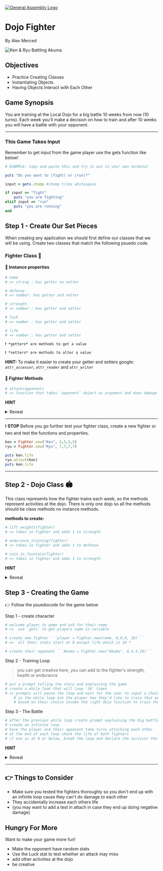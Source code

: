 [![General Assembly Logo](https://camo.githubusercontent.com/1a91b05b8f4d44b5bbfb83abac2b0996d8e26c92/687474703a2f2f692e696d6775722e636f6d2f6b6538555354712e706e67)](https://generalassemb.ly/education/web-development-immersive)

# Dojo Fighter

By Alex Merced

![Ken & Ryu Battling Akuma](https://media.giphy.com/media/5h9rfUCaJf916/giphy.gif)

## Objectives

- Practice Creating Classes 
- Instantiating Objects
- Having Objects Interact with Each Other

## Game Synopsis

You are training at the Local Dojo for a big battle 10 weeks from now (10 turns). Each week you'll make a decision on how to train and after 10 weeks you will have a battle with your opponent.

*** 

### This Game Takes Input

Remember to get input from the game player use the gets function like below!

```ruby
# EXAMPLE: copy and paste this and try it out in your own terminal

puts "Do you want to |fight| or |run|?"

input = gets.chomp #chomp trims whitespace

if input == "fight"
    puts "you are fighting"
elsif input == "run"
    puts "you are running"
end
```

## Step 1 - Create Our Set Pieces

When creating any application we should first define our classes that we will be using. Create two classes that match the following psuedo code.

### Fighter Class 🤼

#### 🍬 Instance properties

```ruby
# name
# => string : has getter no setter

# defense
# => number: has getter and setter

# strength
# => number : has getter and setter

# luck
# => number : has getter and setter

# life
# => number : has getter and setter

❗ *getters* are methods to get a value

❗ *setters* are methods to alter a value
```

**HINT:** To make it easier to create your getter and setters google: `attr_accessor`, `attr_reader` and `attr_writer`

#### 🍬 Fighter Methods  

```ruby
# attack(opponent)
# => function that takes `opponent` object as argument and does damage equal to strength

```

**HINT**

<details>
<summary>
Reveal
</summary>
<p>

![jackie as street fighter](https://media.giphy.com/media/YsrYvT97gQpi0/giphy.gif)

```ruby
    def attack(opp)
        damage = @strength - opp.defense
        if damage <= 0
            puts "#{name} could not do damage to #{opp.name}"
        else
            opp.life = opp.life - damage
            puts "#{opp.name} took #{damage} now has #{opp.life} life left"
        end
    end
```
</p>
</details>

*** 

❗ **STOP** Before you go further test your fighter class, create a new fighter or two and test the functions and properties.

```ruby
ken = Fighter.new("Ken", 5,5,5,5)
ryu = Fighter.new("Ryu", 7,7,7,7)

puts ken.life
ryu.attack(ken)
puts ken.life
```

***

## Step 2 - Dojo Class 🏟️

This class represents how the fighter trains each week, so the methods represent activities at the dojo. There is only one dojo so all the methods should be class methods no instance methods.

**methods to create:**

```ruby
# lift_weights(fighter)
# => takes in fighter and adds 1 to strength

# endurance_training(fighter)
# => takes in fighter and adds 1 to defense

# coin_in_fountain(fighter)
# => takes in fighter and adds 1 to strength
```

**HINT**

<details>
<summary>
Reveal
</summary>
<p>

```ruby
class Dojo
    def self.lift_weights(fighter)
        fighter.strength += 1
        puts "You are feeling your strength surge"
    end
end

ken = Fighter.new("Ken", 5,5,5,5)
ryu = Fighter.new("Ryu", 7,7,7,7)

puts ryu.strength
Dojo.lift_weights(ryu)
puts ryu.strength
```
</p>
</details>

## Step 3 - Creating the Game

👉 Follow the psuedocode for the game below

Step 1 - create character
```ruby
# welcome player to game and ask for their name
# =>  use `gets` to get players name in variable

# create new fighter ```player = Fighter.new(name, 0,0,0, 10)```
# =>  all their stats start at 0 except life which is 10 *

# create their opponent ```Akuma = Fighter.new("Akuma", 4,4,4,10)```
```

Step 2 - Training Loop

> you can get creative here, you can add to the fighter's strength, health or endurance

```ruby
# put a prompt telling the story and explaining the game
# create a while look that will loop `10` times
# => prompts will pause the loop and wait for the user to input a choice
    # in the while loop ask the player how they'd like to train that week
    # based on their choice invoke the right dojo function to train the player
```

Step 3 - The Battle

```ruby
# after the previous while loop create prompt explaining the big battle has arrived
# create an infinite loop
# have the player and their opponent take turns attacking each other
# at the end of each loop check the life of both fighters
# if one is at 0 or below, break the loop and declare the survivor the winner
```

 **HINT**

<details>
<summary>
Reveal
</summary>
<p>

```ruby
while true
    player.attack(akuma)
    akuma.attack(player)

    if player.life <= 0
        puts "Akuma has won the battle!"
        break
    end

    if akuma.life <= 0
        puts "#{player.name} has won the battle!"
        break
    end
end
```
</p>
</details>

*** 

## 👉 Things to Consider

- Make sure you tested the fighters thoroughly so you don't end up with an infinite loop cause they can't do damage to each other
- They accidentally increase each others life
- (you may want to add a test in attach in case they end up doing negative damage)

## Hungry For More

Want to make your game more fun!

- Make the opponent have random stats
- Use the Luck stat to test whether an attack may miss
- add other activities at the dojo
- be creative
